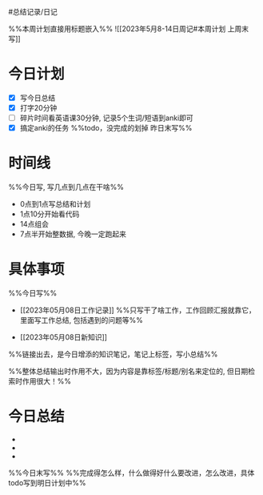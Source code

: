 #总结记录/日记 

%%本周计划直接用标题嵌入%%
![[2023年5月8-14日周记#本周计划 上周末写]]

# 今日计划
- [x] 写今日总结
- [x] 打字20分钟
- [ ] 碎片时间看英语课30分钟, 记录5个生词/短语到anki即可
- [x] 搞定anki的任务
%%todo，没完成的划掉 
昨日末写%%

# 时间线 
%%今日写, 写几点到几点在干啥%%
- 0点到1点写总结和计划
- 1点10分开始看代码
- 14点组会
- 7点半开始整数据, 今晚一定跑起来

# 具体事项 
%%今日写%%
- [[2023年05月08日工作记录]]
%%只写干了啥工作，工作回顾汇报就靠它，里面写工作总结, 包括遇到的问题等%%

- [[2023年05月08日新知识]]

%%链接出去，是今日增添的知识笔记，笔记上标签，写小总结%%

%%整体总结输出时作用不大，因为内容是靠标签/标题/别名来定位的, 但日期检索时作用很大！%%

# 今日总结
- 
- 
- 


%%今日末写%%
%%完成得怎么样，什么做得好什么要改进，怎么改进，具体todo写到明日计划中%%